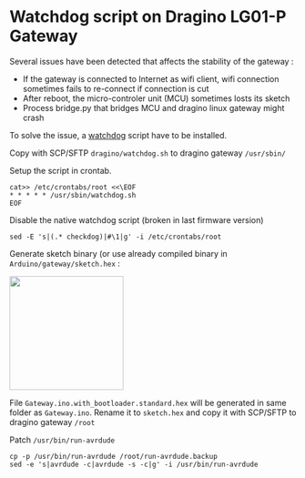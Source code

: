 # Watchdog script on Dragino LG01-P Gateway

Several issues have been detected that affects the stability of the gateway :
* If the gateway is connected to Internet as wifi client, wifi connection sometimes fails to re-connect if connection is cut
* After reboot, the micro-controler unit (MCU) sometimes losts its sketch
* Process bridge.py that bridges MCU and dragino linux gateway might crash

To solve the issue, a [watchdog](https://github.com/luigi1809/connectedHives/blob/master/dragino/watchdog.sh) script have to be installed.

Copy with SCP/SFTP ```dragino/watchdog.sh``` to dragino gateway ```/usr/sbin/```

Setup the script in crontab.

```
cat>> /etc/crontabs/root <<\EOF
* * * * * /usr/sbin/watchdog.sh
EOF
```

Disable the native watchdog script (broken in last firmware version)

```
sed -E 's|(.* checkdog)|#\1|g' -i /etc/crontabs/root
```

Generate sketch binary (or use already compiled binary in ```Arduino/gateway/sketch.hex``` :

<img src="https://raw.github.com/luigi1809/connectedHives/master/img/sketch_hex.png" width="200">

File ```Gateway.ino.with_bootloader.standard.hex``` will be generated in same folder as ```Gateway.ino```. Rename it to ```sketch.hex``` and copy it with SCP/SFTP to dragino gateway ```/root```

Patch ```/usr/bin/run-avrdude```
```
cp -p /usr/bin/run-avrdude /root/run-avrdude.backup
sed -e 's|avrdude -c|avrdude -s -c|g' -i /usr/bin/run-avrdude
```
